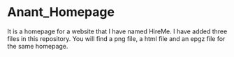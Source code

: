 # Anant_Homepage
It is a homepage for a website that I have named HireMe.
I have added three files in this repository.
You will find a png file, a html file and an epgz file for the same homepage.
